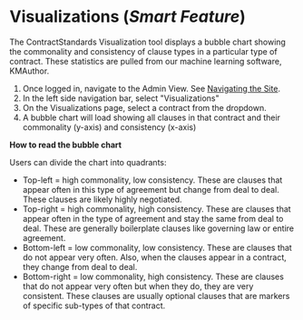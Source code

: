 # Visualizations (*Smart Feature*)

The ContractStandards Visualization tool displays a bubble chart showing the commonality and consistency of clause types in a particular type of contract. These statistics are pulled from our machine learning software, KMAuthor.

1. Once logged in, navigate to the Admin View. See [Navigating the Site](Published_View_Navigation.md).
2. In the left side navigation bar, select "Visualizations"
3. On the Visualizations page, select a contract from the dropdown.
4. A bubble chart will load showing all clauses in that contract and their commonality (y-axis) and consistency (x-axis)

**How to read the bubble chart**

Users can divide the chart into quadrants:
* Top-left = high commonality, low consistency. These are clauses that appear often in this type of agreement but change from deal to deal. These clauses are likely highly negotiated.
* Top-right = high commonality, high consistency. These are clauses that appear often in the type of agreement and stay the same from deal to deal. These are generally boilerplate clauses like governing law or entire agreement.
* Bottom-left = low commonality, low consistency. These are clauses that do not appear very often. Also, when the clauses appear in a contract, they change from deal to deal.
* Bottom-right = low commonality, high consistency. These are clauses that do not appear very often but when they do, they are very consistent. These clauses are usually optional clauses that are markers of specific sub-types of that contract.
